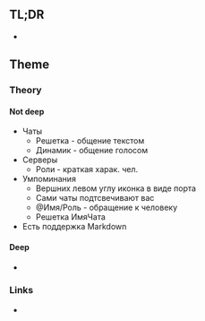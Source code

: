 ## TL;DR
- 

## Theme
### Theory
#### Not deep
- Чаты
	- Решетка - общение текстом
	- Динамик - общение голосом
- Серверы
	- Роли - краткая харак. чел.
- Умпоминания
	- Вершних левом углу иконка в виде порта
	- Сами чаты подтсвечивают вас
	- @Имя/Роль - обращение к человеку
	- Решетка ИмяЧата
- Есть поддержка Markdown
#### Deep
- 

### Links
- []()